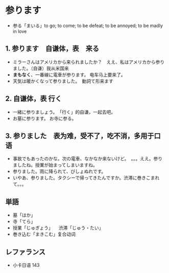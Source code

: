 # 参ります

- 参る「まいる」to go; to come; to be defeat; to be annoyed; to be madly in love

## 1. 参ります　自谦体，表　来る

- ミラーさんはアメリカから来られましたか？　ええ、私はアメリカから参りました。（自谦）我从米国来
- __まもなく__、一番線に電車が参ります。 电车马上要来了。
- 天気は暖かくなって参りました。　動詞て形来ます

## 2. 自谦体，表 行く

- 一緒に参りましょう。　「行く」的自谦，一起去吧。
- お墓に参ります。 お寺に参る。

## 3. 参りました　表为难，受不了，吃不消，多用于口语

- 事故でもあったのかな。次の電車、なかなか来ないけど。　。。。ええ。参りましたね。授業が始まってしまいますね。
- 参りました。雨に降られて、びしょぬれです。
- いやあ、参りました。タクシーで帰ってきたんですか。渋滞に巻きこまれて。。。

## 単語

- 墓「はか」
- 寺「てら」
- 授業「じゅぎょう」
　渋滞「じゅう・たい」
- 巻き込む「まきこむ」复合动词

## レファランス

- 小卡日语 143
